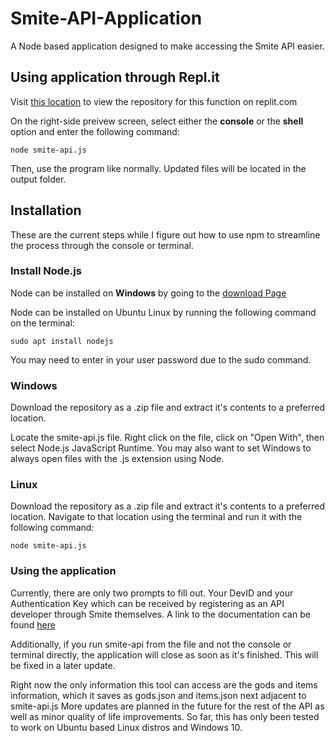 # Smite-API-Application
A Node based application designed to make accessing the Smite API easier.

## Using application through Repl.it

Visit [this location](https://replit.com/@Kirbout/Smite-API-Application) to view the repository for this function on replit.com

On the right-side preivew screen, select either the **console** or the **shell** option and enter the following command:

`node smite-api.js` 

Then, use the program like normally. Updated files will be located in the output folder.

## Installation

These are the current steps while I figure out how to use npm to streamline the process through the console or terminal.

### Install Node.js

Node can be installed on **Windows** by going to the [download Page](https://nodejs.org/en/)

Node can be installed on Ubuntu Linux by running the following command on the terminal:

`sudo apt install nodejs`

You may need to enter in your user password due to the sudo command.

### Windows

Download the repository as a .zip file and extract it's contents to a preferred location.

Locate the smite-api.js file. Right click on the file, click on "Open With", then select Node.js JavaScript Runtime. You may also want to set Windows to always open files with the .js extension using Node.

### Linux

Download the repository as a .zip file and extract it's contents to a preferred location. Navigate to that location using the terminal and run it with the following command:

`node smite-api.js`

### Using the application

Currently, there are only two prompts to fill out. Your DevID and your Authentication Key which can be received by registering as an API developer through Smite themselves. A link to the documentation can be found [here](https://webcdn.hirezstudios.com/hirez-studios/legal/smite-api-developer-guide.pdf)

Additionally, if you run smite-api from the file and not the console or terminal directly, the application will close as soon as it's finished. This will be fixed in a later update.

Right now the only information this tool can access are the gods and items information, which it saves as gods.json and items.json next adjacent to smite-api.js More updates are planned in the future for the rest of the API as well as minor quality of life improvements. So far, this has only been tested to work on Ubuntu based Linux distros and Windows 10.
